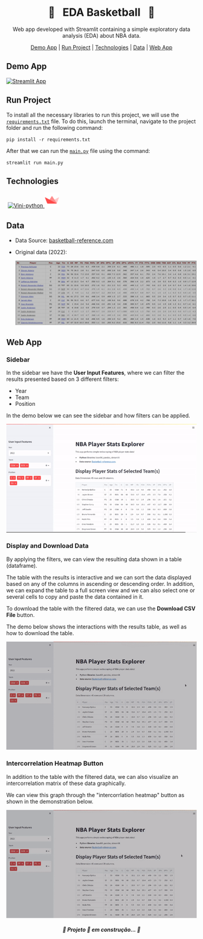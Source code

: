 <h1 align="center"> &#127936; &nbsp; EDA Basketball &nbsp; &#127936; </h1>

<p align="center">Web app developed with Streamlit containing a simple exploratory data analysis (EDA) about NBA data.<p>
<p align="center">
    <a href="https://github.com/Vinicius999/EDA-Basketball-Streamlit#demo-app">Demo App</a> |
    <a href="https://github.com/Vinicius999/EDA-Basketball-Streamlit#run-project">Run Project</a> |
    <a href="https://github.com/Vinicius999/EDA-Basketball-Streamlit#technologies">Technologies</a> |
    <a href="https://github.com/Vinicius999/EDA-Basketball-Streamlit#data">Data</a> |
    <a href="https://github.com/Vinicius999/EDA-Basketball-Streamlit#web-app">Web App</a>
</p>

## Demo App

[![Streamlit App](https://static.streamlit.io/badges/streamlit_badge_black_white.svg)](https://eda-basketball.streamlit.app/)



## Run Project

To install all the necessary libraries to run this project, we will use the [`requirements.txt`](https://github.com/Vinicius999/EDA-Basketball-Streamlit/blob/main/requirements.txt) file. To do this, launch the terminal, navigate to the project folder and run the following command:

```
pip install -r requirements.txt
```

After that we can run the [`main.py`](https://github.com/Vinicius999/EDA-Basketball-Streamlit/blob/main/main.py) file using the command:

```
streamlit run main.py
```



## Technologies

<p style='margin: 16px 4px 32px;'>
    <a href="https://www.python.org/" target="_blank" rel="noopener noreferrer">
        <img src="https://cdn.jsdelivr.net/gh/devicons/devicon/icons/python/python-original.svg" alt="Vini-python" width="40" height="40" />
    </a>
	<a href="https://streamlit.io/" target="_blank" rel="noreferrer">
        <img src="https://github.com/Vinicius999/Simple-Stock-Price/blob/main/images/streamlit-logo-1.png?raw=true" alt="Vini-streamlit" width="40" height="40" />
    </a>
</p>

## Data

- Data Source: [basketball-reference.com](https://www.basketball-reference.com/)

- Original data (2022):

  ![Original data](https://github.com/Vinicius999/EDA-Basketball-Streamlit/blob/main/images/data-image-website.png)



## Web App

<div>
    <h3>Sidebar</h3>
    <p>
	In the sidebar we have the <strong>User Input Features</strong>, where we can filter the results presented based on 3 different filters:
    <ul>
        <li>Year</li>
        <li>Team</li>
        <li>Position</li>
    </ul>
    In the demo below we can see the sidebar and how filters can be applied.
    </p>
    <img src="https://github.com/Vinicius999/EDA-Basketball-Streamlit/blob/main/images/sidebar.gif">
</div>


<div>
    <h3>Display and Download Data</h3>
    <p>
    	<p>By applying the filters, we can view the resulting data shown in a table (dataframe).</p>
	<p>
		The table with the results is interactive and we can sort the data displayed based on any of the columns in ascending or descending order. In addition, we can expand the table to a full screen view and we can also select one or several cells to copy and paste the data contained in it.
	</p>
	<p>To download the table with the filtered data, we can use the <strong>Download CSV File</strong> button.</p>
	The demo below shows the interactions with the results table, as well as how to download the table.
    </p>
    <img src="https://github.com/Vinicius999/EDA-Basketball-Streamlit/blob/main/images/table-and-download.gif">
</div>


<div>
    <h3>Intercorrelation Heatmap Button</h3>
    <p>
    	<p>In addition to the table with the filtered data, we can also visualize an intercorrelation matrix of these data graphically.</p>
    	<p>We can view this graph through the "intercorrlation heatmap" button as shown in the demonstration below.</p>
    </p>
    <img src="https://github.com/Vinicius999/EDA-Basketball-Streamlit/blob/main/images/heatmap-button.gif">
</div>


<h5 align="center"> &#128679; Projeto &#128640; em construção... &#128679; </h5>
